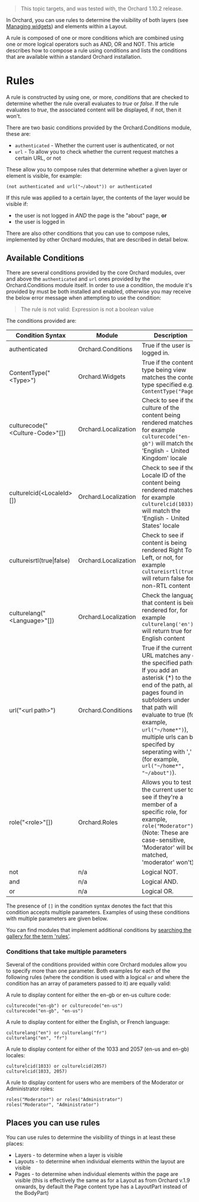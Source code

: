 > This topic targets, and was tested with, the Orchard 1.10.2 release.

In Orchard, you can use rules to determine the visibility of both layers (see [Managing widgets](Managing-widgets)) and elements within a Layout.

A rule is composed of one or more conditions which are combined using one or more logical operators such as AND, OR and NOT. This article describes how to compose a rule using conditions and lists the conditions that are available within a standard Orchard installation.

# Rules
A rule is constructed by using one, or more, *conditions* that are checked to determine whether the rule overall evaluates to *true* or *false*. If the rule evaluates to *true*, the associated content will be displayed, if not, then it won't.

There are two basic conditions provided by the Orchard.Conditions module, these are:

- `authenticated` - Whether the current user is authenticated, or not
- `url` - To allow you to check whether the current request matches a certain URL, or not

These allow you to compose rules that determine whether a given layer or element is visible, for example:

    (not authenticated and url("~/about")) or authenticated

If this rule was applied to a certain layer, the contents of the layer would be visible if:

- the user is not logged in *AND* the page is the "about" page, **or**
- the user is logged in

There are also other conditions that you can use to compose rules, implemented by other Orchard modules, that are described in detail below.

## Available Conditions
There are several conditions provided by the core Orchard modules, over and above the `authenticated` and `url` ones provided by the Orchard.Conditions module itself. In order to use a condition, the module it's provided by must be both installed and enabled, otherwise you may receive the below error message when attempting to use the condition:

> The rule is not valid: Expression is not a boolean value

The conditions provided are:

Condition Syntax                       | Module               | Description
---------------------------------------| ---------------------|-----------------------
authenticated                          | Orchard.Conditions   | True if the user is logged in.
ContentType("&lt;Type&gt;")            | Orchard.Widgets      | True if the content type being view matches the content type specified e.g. `ContentType("Page")`
culturecode("&lt;Culture-Code&gt;"[])  | Orchard.Localization | Check to see if the culture of the content being rendered matches, for example `culturecode("en-gb")` will match the 'English - United Kingdom' locale
culturelcid(&lt;LocaleId&gt;[])        | Orchard.Localization | Check to see if the Locale ID of the content being rendered matches, for example `culturelcid(1033)` will match the 'English - United States' locale
cultureisrtl(true\|false)              | Orchard.Localization | Check to see if content is being rendered Right To Left, or not, for example `cultureisrtl(true)` will return false for non-RTL content
culturelang("&lt;Language&gt;"[])      | Orchard.Localization | Check the language that content is being rendered for, for example `culturelang('en')` will return true for English content
url("&lt;url&nbsp;path&gt;")           | Orchard.Conditions   | True if the current URL matches any of the specified paths. If you add an asterisk (*) to the end of the path, all pages found in subfolders under that path will evaluate to true (for example, `url("~/home*")`), multiple urls can be specifed by seperating with ',' (for example, `url("~/home*", "~/about")`).
role("&lt;role&gt;"[])                 | Orchard.Roles        | Allows you to test the current user to see if they're a member of a specific role, for example, `role("Moderator")` (Note: These are case-sensitive, 'Moderator' will be matched, 'moderator' won't)
not                                    | n/a                  | Logical NOT.
and                                    | n/a                  | Logical AND.
or                                     | n/a                  | Logical OR.

The presence of `[]` in the condition syntax denotes the fact that this condition accepts multiple parameters. Examples of using these conditions with multiple parameters are given below.

You can find modules that implement additional conditions by [searching the gallery for the term 'rules'](http://gallery.orchardproject.net/Packages/Modules?q=rules).

### Conditions that take multiple parameters

Several of the conditions provided within core Orchard modules allow you to specify more than one parameter. Both examples for each of the following rules (where the condition is used with a logical `or` and where the condition has an array of parameters passed to it) are equally valid:

A rule to display content for either the en-gb or en-us culture code:

    culturecode("en-gb") or culturecode("en-us")
    culturecode("en-gb", "en-us")

A rule to display content for either the English, or French language:
    
    culturelang("en") or culturelang("fr")
    culturelang("en", "fr")

A rule to display content for either of the 1033 and 2057 (en-us and en-gb) locales:

    culturelcid(1033) or culturelcid(2057)
    culturelcid(1033, 2057)

A rule to display content for users who are members of the Moderator or Administrator roles:

    roles("Moderator") or roles("Administrator")
    roles("Moderator", "Administrator")

## Places you can use rules
You can use rules to determine the visibility of things in at least these places:

- Layers - to determine when a layer is visible
- Layouts - to determine when individual elements within the layout are visible
- Pages - to determine when individual elements within the page are visible (this is effectively the same as for a Layout as from Orchard v.1.9 onwards, by default the Page content type has a LayoutPart instead of the BodyPart)

